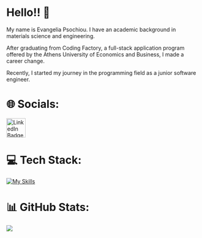 # Hello!! 👋 

My name is Evangelia Psochiou. I have an academic background in materials science and engineering.

After graduating from Coding Factory, a full-stack application program offered by the Athens University of Economics and Business, I made a career change.

Recently, I started my journey in the programming field as a junior software engineer.

# 🌐 Socials:
<div>
  <a href="https://www.linkedin.com/in/evangelia-psochiou-92376813a/" target="_blank">
    <img src="https://github.com/gauravghongde/social-icons/blob/9d939e1c5b7ea4a24ac39c3e4631970c0aa1b920/PNG/Color/LinkedIN.png" alt="LinkedIn Badge" style="width: 50px; height: 50px;">
  </a>
</div>

# 💻 Tech Stack:
[![My Skills](https://skillicons.dev/icons?i=java,hibernate,spring,js,nodejs,express,cs,angular,bootstrap,html,css,mongodb,mysql,sqlfigma&theme=light)](https://skillicons.dev)

# 📊 GitHub Stats:
![](https://github-readme-stats.vercel.app/api/top-langs/?username=eva-ps&theme=dark&hide_border=false&include_all_commits=false&count_private=false&layout=compact)

<br>
<div id="badges">
   <img src="https://komarev.com/ghpvc/?username=evangelia-psochiou&style=flat-square&color=blue" alt=""/>
</div>   



